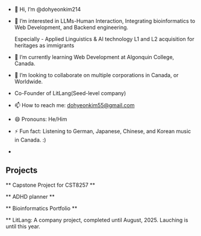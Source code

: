 - 👋 Hi, I’m @dohyeonkim214
- 👀 I’m interested in LLMs-Human Interaction, Integrating bioinformatics to Web Development, and Backend engineering.

  Especially - Applied Linguistics & AI technology
  L1 and L2 acquisition for heritages as immigrants
  
- 🌱 I’m currently learning Web Development at Algonquin College, Canada.
- 💞️ I’m looking to collaborate on multiple corporations in Canada, or Worldwide.
- Co-Founder of LitLang(Seed-level company)
- 📫 How to reach me: dohyeonkim55@gmail.com
- 😄 Pronouns: He/Him
- ⚡ Fun fact: Listening to German, Japanese, Chinese, and Korean music in Canada. :)

- 

## Projects

** Capstone Project for CST8257 **

** ADHD planner **

** Bioinformatics Portfolio **

** LitLang: A company project, completed until August, 2025. Lauching is until this year.


<!---
dohyeonkim214/dohyeonkim214 is a ✨ special ✨ repository because its `README.md` (this file) appears on your GitHub profile.
You can click the Preview link to take a look at your changes.
--->
